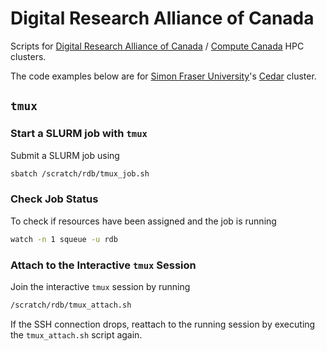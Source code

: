 # Digital Research Alliance of Canada

Scripts for [Digital Research Alliance of Canada](https://alliancecan.ca/en) / [Compute Canada](https://www.ace-net.ca/compute-canada-operations-move-to-the-digital-research-alliance-of-canada-(the-alliance).html) HPC clusters.

The code examples below are for [Simon Fraser University](https://www.sfu.ca/)'s [Cedar](https://www.sfu.ca/research/institutes-centres-facilities/other-facilities/supercomputer-cedar.html) cluster.

## `tmux`

### Start a SLURM job with `tmux`
Submit a SLURM job using
```bash
sbatch /scratch/rdb/tmux_job.sh
```

### Check Job Status
To check if resources have been assigned and the job is running
```bash
watch -n 1 squeue -u rdb
```

### Attach to the Interactive `tmux` Session
Join the interactive `tmux` session by running
```bash
/scratch/rdb/tmux_attach.sh
```
If the SSH connection drops, reattach to the running session by executing the `tmux_attach.sh` script again.
